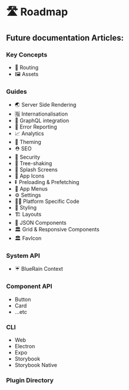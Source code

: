 # 🛣 Roadmap

## Future documentation Articles:

### Key Concepts

* 🔀 Routing
* 🖼 Assets

### Guides

* 🌏 Server Side Rendering
* 🈯️ Internationalisation
* 🚀 GraphQL integration
* 🚨 Error Reporting
* 📈 Analytics
* 🎨 Theming
* ⛑ SEO
* 👮 Security
* 🍃 Tree-shaking
* 🌅 Splash Screens
* 📱 App Icons
* ⏬ Preloading & Prefetching
* 📗 App Menus
* ⚙️ Settings
* 👩‍💻 Platform Specific Code
* 💄 Styling
* 🏗 Layouts
* 🍱 JSON Components
* 🏛 Grid & Responsive Components
* 🏛 FavIcon

### System API

* ☔️ BlueRain Context

### Component API

* Button
* Card
* ...etc

### CLI

* Web
* Electron
* Expo
* Storybook
* Storybook Native

### Plugin Directory

